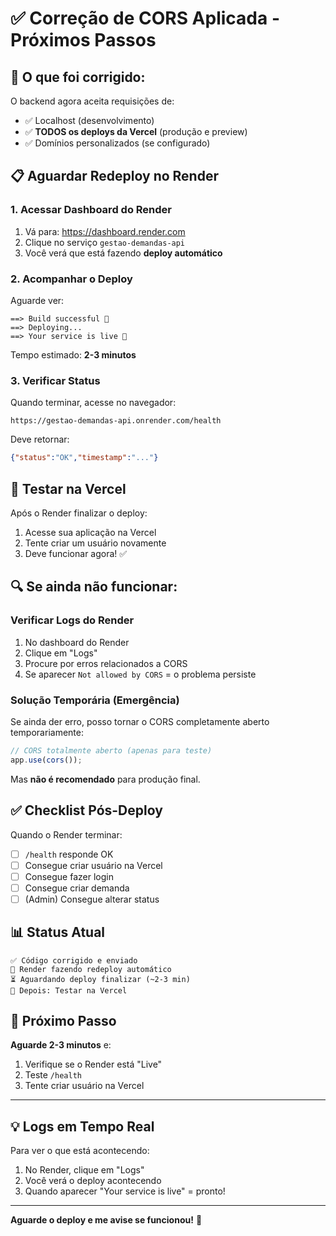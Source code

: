 # ✅ Correção de CORS Aplicada - Próximos Passos

## 🔧 O que foi corrigido:

O backend agora aceita requisições de:
- ✅ Localhost (desenvolvimento)
- ✅ **TODOS os deploys da Vercel** (produção e preview)
- ✅ Domínios personalizados (se configurado)

## 📋 Aguardar Redeploy no Render

### 1. Acessar Dashboard do Render

1. Vá para: https://dashboard.render.com
2. Clique no serviço `gestao-demandas-api`
3. Você verá que está fazendo **deploy automático**

### 2. Acompanhar o Deploy

Aguarde ver:
```
==> Build successful 🎉
==> Deploying...
==> Your service is live 🎉
```

Tempo estimado: **2-3 minutos**

### 3. Verificar Status

Quando terminar, acesse no navegador:
```
https://gestao-demandas-api.onrender.com/health
```

Deve retornar:
```json
{"status":"OK","timestamp":"..."}
```

## 🧪 Testar na Vercel

Após o Render finalizar o deploy:

1. Acesse sua aplicação na Vercel
2. Tente criar um usuário novamente
3. Deve funcionar agora! ✅

## 🔍 Se ainda não funcionar:

### Verificar Logs do Render

1. No dashboard do Render
2. Clique em "Logs"
3. Procure por erros relacionados a CORS
4. Se aparecer `Not allowed by CORS` = o problema persiste

### Solução Temporária (Emergência)

Se ainda der erro, posso tornar o CORS completamente aberto temporariamente:

```javascript
// CORS totalmente aberto (apenas para teste)
app.use(cors());
```

Mas **não é recomendado** para produção final.

## ✅ Checklist Pós-Deploy

Quando o Render terminar:

- [ ] `/health` responde OK
- [ ] Consegue criar usuário na Vercel
- [ ] Consegue fazer login
- [ ] Consegue criar demanda
- [ ] (Admin) Consegue alterar status

## 📊 Status Atual

```
✅ Código corrigido e enviado
🔄 Render fazendo redeploy automático
⏳ Aguardando deploy finalizar (~2-3 min)
🎯 Depois: Testar na Vercel
```

## 🚀 Próximo Passo

**Aguarde 2-3 minutos** e:
1. Verifique se o Render está "Live"
2. Teste `/health`
3. Tente criar usuário na Vercel

---

## 💡 Logs em Tempo Real

Para ver o que está acontecendo:

1. No Render, clique em "Logs"
2. Você verá o deploy acontecendo
3. Quando aparecer "Your service is live" = pronto!

---

**Aguarde o deploy e me avise se funcionou!** 🎉
